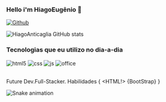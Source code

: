 ### Hello i'm HiagoEugênio 🤖

[![Github](https://img.shields.io/badge/GitHub-100000?style=for-the-badge&logo=github&logoColor=white)](https://github.com/HiagoAnticaglia)



![HiagoAnticaglia GitHub stats](https://github-readme-stats.vercel.app/api?username=HiagoAnticaglia&show_icons=true&theme=radical)

### Tecnologias que eu utilizo no dia-a-dia

<div style="display: inline_block">
  <img align="center" alt="html5" src="https://img.shields.io/badge/HTML5-E34F26?style=for-the-badge&logo=html5&logoColor=white" />
  <img align="center" alt="css" src="https://img.shields.io/badge/CSS3-1572B6?style=for-the-badge&logo=css3&logoColor=white" />
  <img align="center" alt="js" src="https://img.shields.io/badge/JavaScript-F7DF1E?style=for-the-badge&logo=javascript&logoColor=black" />
 
  
  <img align="center" alt="office" src="https://img.shields.io/badge/Microsoft_Office-D83B01?style=for-the-badge&logo=microsoft-office&logoColor=white" />
  
  
</div><br/>

Future Dev.Full-Stacker. Habilidades { 
<HTML!>  <CSS/>  <JAVASCRIPT/>  <MySQL/>  <FrameWorks> {BootStrap} 
}

![Snake animation](https://github.com/HiagoAnticaglia/HiagoAnticaglia/blob/output/github-contribution-grid-snake.svg)
